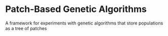 # Patch-Based Genetic Algorithms
A framework for experiments with genetic algorithms that store populations as a tree of patches

